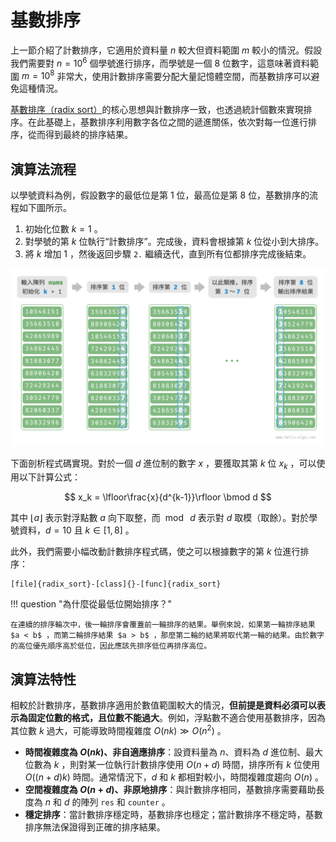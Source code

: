 # 基數排序

上一節介紹了計數排序，它適用於資料量 $n$ 較大但資料範圍 $m$ 較小的情況。假設我們需要對 $n = 10^6$ 個學號進行排序，而學號是一個 $8$ 位數字，這意味著資料範圍 $m = 10^8$ 非常大，使用計數排序需要分配大量記憶體空間，而基數排序可以避免這種情況。

<u>基數排序（radix sort）</u>的核心思想與計數排序一致，也透過統計個數來實現排序。在此基礎上，基數排序利用數字各位之間的遞進關係，依次對每一位進行排序，從而得到最終的排序結果。

## 演算法流程

以學號資料為例，假設數字的最低位是第 $1$ 位，最高位是第 $8$ 位，基數排序的流程如下圖所示。

1. 初始化位數 $k = 1$ 。
2. 對學號的第 $k$ 位執行“計數排序”。完成後，資料會根據第 $k$ 位從小到大排序。
3. 將 $k$ 增加 $1$ ，然後返回步驟 `2.` 繼續迭代，直到所有位都排序完成後結束。

![基數排序演算法流程](radix_sort.assets/radix_sort_overview.png)

下面剖析程式碼實現。對於一個 $d$ 進位制的數字 $x$ ，要獲取其第 $k$ 位 $x_k$ ，可以使用以下計算公式：

$$
x_k = \lfloor\frac{x}{d^{k-1}}\rfloor \bmod d
$$

其中 $\lfloor a \rfloor$ 表示對浮點數 $a$ 向下取整，而 $\bmod \: d$ 表示對 $d$ 取模（取餘）。對於學號資料，$d = 10$ 且 $k \in [1, 8]$ 。

此外，我們需要小幅改動計數排序程式碼，使之可以根據數字的第 $k$ 位進行排序：

```src
[file]{radix_sort}-[class]{}-[func]{radix_sort}
```

!!! question "為什麼從最低位開始排序？"

    在連續的排序輪次中，後一輪排序會覆蓋前一輪排序的結果。舉例來說，如果第一輪排序結果 $a < b$ ，而第二輪排序結果 $a > b$ ，那麼第二輪的結果將取代第一輪的結果。由於數字的高位優先順序高於低位，因此應該先排序低位再排序高位。

## 演算法特性

相較於計數排序，基數排序適用於數值範圍較大的情況，**但前提是資料必須可以表示為固定位數的格式，且位數不能過大**。例如，浮點數不適合使用基數排序，因為其位數 $k$ 過大，可能導致時間複雜度 $O(nk) \gg O(n^2)$ 。

- **時間複雜度為 $O(nk)$、非自適應排序**：設資料量為 $n$、資料為 $d$ 進位制、最大位數為 $k$ ，則對某一位執行計數排序使用 $O(n + d)$ 時間，排序所有 $k$ 位使用 $O((n + d)k)$ 時間。通常情況下，$d$ 和 $k$ 都相對較小，時間複雜度趨向 $O(n)$ 。
- **空間複雜度為 $O(n + d)$、非原地排序**：與計數排序相同，基數排序需要藉助長度為 $n$ 和 $d$ 的陣列 `res` 和 `counter` 。
- **穩定排序**：當計數排序穩定時，基數排序也穩定；當計數排序不穩定時，基數排序無法保證得到正確的排序結果。
